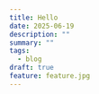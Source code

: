 ```yaml
---
title: Hello
date: 2025-06-19
description: ""
summary: ""
tags:
  - blog
draft: true
feature: feature.jpg
---
```


